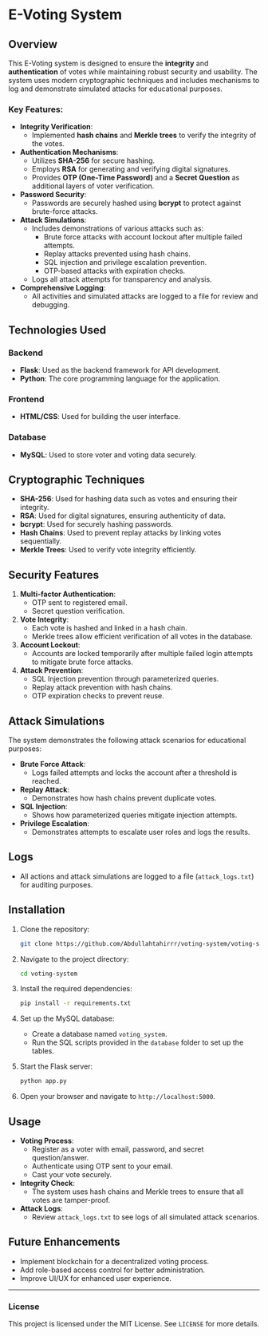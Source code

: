 # E-Voting System

## Overview
This E-Voting system is designed to ensure the **integrity** and **authentication** of votes while maintaining robust security and usability. The system uses modern cryptographic techniques and includes mechanisms to log and demonstrate simulated attacks for educational purposes.

### Key Features:
- **Integrity Verification**:
  - Implemented **hash chains** and **Merkle trees** to verify the integrity of the votes.
- **Authentication Mechanisms**:
  - Utilizes **SHA-256** for secure hashing.
  - Employs **RSA** for generating and verifying digital signatures.
  - Provides **OTP (One-Time Password)** and a **Secret Question** as additional layers of voter verification.
- **Password Security**:
  - Passwords are securely hashed using **bcrypt** to protect against brute-force attacks.
- **Attack Simulations**:
  - Includes demonstrations of various attacks such as:
    - Brute force attacks with account lockout after multiple failed attempts.
    - Replay attacks prevented using hash chains.
    - SQL injection and privilege escalation prevention.
    - OTP-based attacks with expiration checks.
  - Logs all attack attempts for transparency and analysis.
- **Comprehensive Logging**:
  - All activities and simulated attacks are logged to a file for review and debugging.

## Technologies Used
### Backend
- **Flask**: Used as the backend framework for API development.
- **Python**: The core programming language for the application.

### Frontend
- **HTML/CSS**: Used for building the user interface.

### Database
- **MySQL**: Used to store voter and voting data securely.

## Cryptographic Techniques
- **SHA-256**: Used for hashing data such as votes and ensuring their integrity.
- **RSA**: Used for digital signatures, ensuring authenticity of data.
- **bcrypt**: Used for securely hashing passwords.
- **Hash Chains**: Used to prevent replay attacks by linking votes sequentially.
- **Merkle Trees**: Used to verify vote integrity efficiently.

## Security Features
1. **Multi-factor Authentication**:
   - OTP sent to registered email.
   - Secret question verification.
2. **Vote Integrity**:
   - Each vote is hashed and linked in a hash chain.
   - Merkle trees allow efficient verification of all votes in the database.
3. **Account Lockout**:
   - Accounts are locked temporarily after multiple failed login attempts to mitigate brute force attacks.
4. **Attack Prevention**:
   - SQL Injection prevention through parameterized queries.
   - Replay attack prevention with hash chains.
   - OTP expiration checks to prevent reuse.

## Attack Simulations
The system demonstrates the following attack scenarios for educational purposes:
- **Brute Force Attack**:
  - Logs failed attempts and locks the account after a threshold is reached.
- **Replay Attack**:
  - Demonstrates how hash chains prevent duplicate votes.
- **SQL Injection**:
  - Shows how parameterized queries mitigate injection attempts.
- **Privilege Escalation**:
  - Demonstrates attempts to escalate user roles and logs the results.

## Logs
- All actions and attack simulations are logged to a file (`attack_logs.txt`) for auditing purposes.

## Installation
1. Clone the repository:
   ```bash
   git clone https://github.com/Abdullahtahirrr/voting-system/voting-system.git
   ```
2. Navigate to the project directory:
   ```bash
   cd voting-system
   ```
3. Install the required dependencies:
   ```bash
   pip install -r requirements.txt
   ```
4. Set up the MySQL database:
   - Create a database named `voting_system`.
   - Run the SQL scripts provided in the `database` folder to set up the tables.

5. Start the Flask server:
   ```bash
   python app.py
   ```
6. Open your browser and navigate to `http://localhost:5000`.

## Usage
- **Voting Process**:
  - Register as a voter with email, password, and secret question/answer.
  - Authenticate using OTP sent to your email.
  - Cast your vote securely.
- **Integrity Check**:
  - The system uses hash chains and Merkle trees to ensure that all votes are tamper-proof.
- **Attack Logs**:
  - Review `attack_logs.txt` to see logs of all simulated attack scenarios.

## Future Enhancements
- Implement blockchain for a decentralized voting process.
- Add role-based access control for better administration.
- Improve UI/UX for enhanced user experience.

---

### License
This project is licensed under the MIT License. See `LICENSE` for more details.


